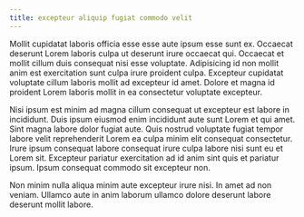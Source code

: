 ```yaml
---
title: excepteur aliquip fugiat commodo velit
---
```


Mollit cupidatat laboris officia esse esse aute ipsum esse sunt ex. Occaecat deserunt Lorem laboris culpa ut deserunt irure occaecat qui. Occaecat et mollit cillum duis consequat nisi esse voluptate. Adipisicing id non mollit anim est exercitation sunt culpa irure proident culpa. Excepteur cupidatat voluptate cillum laboris mollit ad excepteur id amet. Dolore et magna id proident Lorem laboris mollit in ea consectetur voluptate excepteur.

Nisi ipsum est minim ad magna cillum consequat ut excepteur est labore in incididunt. Duis ipsum eiusmod enim incididunt aute sunt Lorem et qui amet. Sint magna labore dolor fugiat aute. Quis nostrud voluptate fugiat tempor labore velit reprehenderit Lorem ea culpa minim elit consequat consectetur. Irure ipsum consequat labore consequat irure culpa labore nisi sunt eu et Lorem sit. Excepteur pariatur exercitation ad id anim sint quis et pariatur ipsum. Ipsum consequat commodo sit excepteur non.

Non minim nulla aliqua minim aute excepteur irure nisi. In amet ad non veniam. Ullamco aute in anim laborum ullamco dolore deserunt labore deserunt mollit labore.